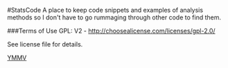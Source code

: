 #StatsCode
A place to keep code snippets and examples of analysis methods so I don't have to go rummaging through other code to find them.

###Terms of Use
GPL: V2 - http://choosealicense.com/licenses/gpl-2.0/

See license file for details.

[YMMV](http://en.wiktionary.org/wiki/YMMV)

